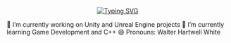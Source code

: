 <p align="center">
<a href="https://git.io/typing-svg"><img src="https://readme-typing-svg.herokuapp.com?font=Roboto&pause=1000&center=true&vCenter=true&width=435&lines=Hello+There!;I+am+a+game+dev" alt="Typing SVG" /></a>
</p>
🔭 I’m currently working on Unity and Unreal Engine projects  
🌱 I’m currently learning Game Development and C++  
😄 Pronouns: Walter Hartwell White  
<!--
**melihacil/melihacil** is a ✨ _special_ ✨ repository because its `README.md` (this file) appears on your GitHub profile.

Here are some ideas to get you started:

- 🔭 I’m currently working on ...
- 🌱 I’m currently learning ...
- 👯 I’m looking to collaborate on ...
- 🤔 I’m looking for help with ...
- 💬 Ask me about ...
- 📫 How to reach me: ...
- 😄 Pronouns: ...
- ⚡ Fun fact: ...
-->
  
<h2 align='center'>Visitor Count</h2>
<p align = 'center'><img src="https://profile-counter.glitch.me/melihacil/count.svg"/></p>
